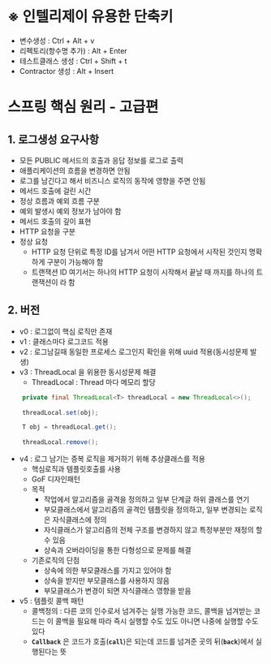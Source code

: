 # ※ 인텔리제이 유용한 단축키 
* 변수생성 : Ctrl + Alt + v
* 리펙토리(항수명 추가) : Alt + Enter
* 테스트클래스 생성 : Ctrl + Shift + t
* Contractor 생성 : Alt + Insert

# 스프링 핵심 원리 - 고급편
## 1. 로그생성 요구사항
* 모든 PUBLIC 메서드의 호출과 응답 정보를 로그로 출력
* 애플리케이션의 흐름을 변경하면 안됨
* 로그를 남긴다고 해서 비즈니스 로직의 동작에 영향을 주면 안됨
* 메서드 호출에 걸린 시간
* 정상 흐름과 예외 흐름 구분
* 예외 발생시 예외 정보가 남아야 함
* 메서드 호출의 깊이 표현
* HTTP 요청을 구분
* 정상 요청
  - HTTP 요청 단위로 특정 ID를 남겨서 어떤 HTTP 요청에서 시작된 것인지 명확하게 구분이 가능해야 함
  - 트랜잭션 ID 여기서는 하나의 HTTP 요청이 시작해서 끝날 때 까지를 하나의 트랜잭션이 라 함


## 2. 버전
* v0 : 로그없이 핵심 로직만 존재
* v1 : 클래스마다 로그코드 적용
* v2 : 로그남길때 동일한 프로세스 로그인지 확인을 위해  uuid 적용(동시성문제 발생)
* v3 : ThreadLocal 을 위용한 동시성문제 해결
  - ThreadLocal : Thread 마다 메모리 할당
```java
    private final ThreadLocal<T> threadLocal = new ThreadLocal<>();
    
    threadLocal.set(obj);

    T obj = threadLocal.get();
    
    threadLocal.remove();
``` 
* v4 : 로그 남기는 증복 로직을 제거하기 위해 추상클래스를 적용
  - 핵심로직과 템플릿호출를 사용
  - GoF 디자인패턴
  - 목적
    - 작업에서 알고리즘을 골격을 정의하고 일부 단계글 하위 클래스를 연기
    - 부모클래스에서 알고리즘의 골격인 템플릿을 정의하고, 일부 변경되는 로직은 자식클래스에 정의
    - 자식클래스가 알고리즘의 전체 구조를 변경하지 않고 특정부분만 재정의 할 수 있음
    - 상속과 오버라이딩을 통한 다형성으로 문제를 해결
  - 기존로직의 단점
    - 상속에 의한 부모클래스를 가지고 있어야 함
    - 상속을 받지만 부모클래스를 사용하지 않음
    - 부모클래스가 변경이 되면 자식클래스 영향을 받음
* v5 : 템플릿 콜백 패턴 
  - 콜백정의 : 다른 코의 인수로서 넘겨주는 실행 가능한 코드, 콜백을 넘겨받는 코드는 이 콜백을 필요해 따라 즉시 실행할 수도 있도 아니면 나중에 실행할 수도 있다
  - **`Callback`** 은 코드가 호출(**`call`**)은 되는데 코드를 넘겨준 곳의 뒤(**`back`**)에서 실행된다는 뜻
